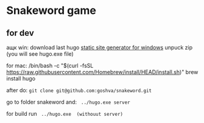 # Snakeword game
## for dev 

ащк win:
download last hugo [static site generator for windows](https://github.com/gohugoio/hugo/releases/download/v0.121.1/hugo_extended_0.121.1_windows-amd64.zip)
unpuck zip (you will see hugo.exe file)

for mac:
  /bin/bash -c "$(curl -fsSL https://raw.githubusercontent.com/Homebrew/install/HEAD/install.sh)" 
  brew install hugo


after do:
```git clone git@github.com:goshva/snakeword.git```

go to folder snakeword and:
``` ../hugo.exe server```

for build run
``` ../hugo.exe  (withouut server)``` 
